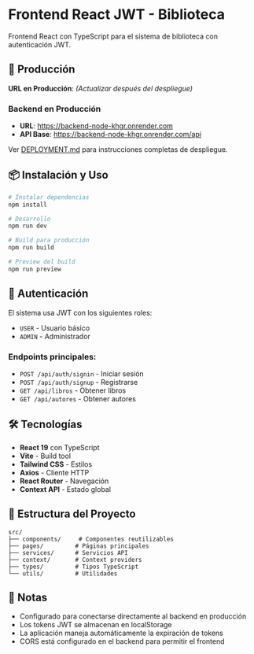 # Frontend React JWT - Biblioteca

Frontend React con TypeScript para el sistema de biblioteca con autenticación JWT.

## 🚀 Producción

**URL en Producción**: _(Actualizar después del despliegue)_

### Backend en Producción
- **URL**: https://backend-node-khgr.onrender.com
- **API Base**: https://backend-node-khgr.onrender.com/api

Ver [DEPLOYMENT.md](./DEPLOYMENT.md) para instrucciones completas de despliegue.

## 📦 Instalación y Uso

```bash
# Instalar dependencias
npm install

# Desarrollo
npm run dev

# Build para producción
npm run build

# Preview del build
npm run preview
```

## 🔐 Autenticación

El sistema usa JWT con los siguientes roles:
- `USER` - Usuario básico
- `ADMIN` - Administrador

### Endpoints principales:
- `POST /api/auth/signin` - Iniciar sesión
- `POST /api/auth/signup` - Registrarse
- `GET /api/libros` - Obtener libros
- `GET /api/autores` - Obtener autores

## 🛠️ Tecnologías

- **React 19** con TypeScript
- **Vite** - Build tool
- **Tailwind CSS** - Estilos
- **Axios** - Cliente HTTP
- **React Router** - Navegación
- **Context API** - Estado global

## 📁 Estructura del Proyecto

```
src/
├── components/     # Componentes reutilizables
├── pages/         # Páginas principales
├── services/      # Servicios API
├── context/       # Context providers
├── types/         # Tipos TypeScript
└── utils/         # Utilidades
```

## 📝 Notas

- Configurado para conectarse directamente al backend en producción
- Los tokens JWT se almacenan en localStorage
- La aplicación maneja automáticamente la expiración de tokens
- CORS está configurado en el backend para permitir el frontend